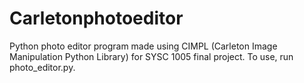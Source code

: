 # Carletonphotoeditor

Python photo editor program made using CIMPL (Carleton Image Manipulation Python Library) for SYSC 1005 final project.
To use, run photo_editor.py.

